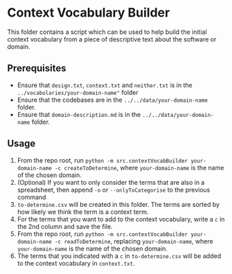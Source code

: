 # Context Vocabulary Builder

This folder contains a script which can be used to help build the initial context vocabulary from a piece of descriptive text about the software or domain.

## Prerequisites

- Ensure that `design.txt`, `context.txt` and `neither.txt` is in the `../vocabularies/your-domain-name"` folder
- Ensure that the codebases are in the `../../data/your-domain-name` folder.
- Ensure that `domain-description.md` is in the `../../data/your-domain-name` folder.

## Usage

1. From the repo root, run `python -m src.contextVocabBuilder your-domain-name -c createToDetermine`, where `your-domain-name` is the name of the chosen domain.
2. (Optional) If you want to only consider the terms that are also in a spreadsheet, then append `-o` or `--onlyToCategorise` to the previous command
3. `to-determine.csv` will be created in this folder. The terms are sorted by how likely we think the term is a context term.
4. For the terms that you want to add to the context vocabulary, write a `c` in the 2nd column and save the file.
5. From the repo root, run `python -m src.contextVocabBuilder your-domain-name -c readToDetermine`, replacing `your-domain-name`, where `your-domain-name` is the name of the chosen domain.
6. The terms that you indicated with a `c` in `to-determine.csv` will be added to the context vocabulary in `context.txt`.
